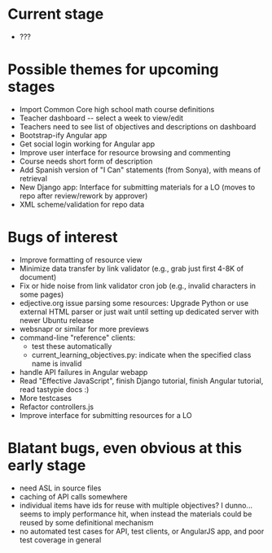 Current stage
=============

* ???

Possible themes for upcoming stages
===================================

* Import Common Core high school math course definitions
* Teacher dashboard -- select a week to view/edit
* Teachers need to see list of objectives and descriptions on dashboard
* Bootstrap-ify Angular app
* Get social login working for Angular app
* Improve user interface for resource browsing and commenting
* Course needs short form of description
* Add Spanish version of "I Can" statements (from Sonya), with means of retrieval
* New Django app: Interface for submitting materials for a LO (moves to repo after review/rework by approver)
* XML scheme/validation for repo data

Bugs of interest
================

* Improve formatting of resource view
* Minimize data transfer by link validator (e.g., grab just first 4-8K of document)
* Fix or hide noise from link validator cron job (e.g., invalid characters in some pages)
* edjective.org issue parsing some resources: Upgrade Python or use external HTML parser or just wait until setting up dedicated server with newer Ubuntu release
* websnapr or similar for more previews
* command-line "reference" clients:
  * test these automatically
  * current\_learning\_objectives.py: indicate when the specified class name is invalid
* handle API failures in Angular webapp
* Read "Effective JavaScript", finish Django tutorial, finish Angular tutorial, read tastypie docs :)
* More testcases
* Refactor controllers.js
* Improve interface for submitting resources for a LO

Blatant bugs, even obvious at this early stage
==============================================

* need ASL in source files
* caching of API calls somewhere
* individual items have ids for reuse with multiple objectives?  I dunno...  seems to imply performance hit, when instead the materials could be reused by some definitional mechanism
* no automated test cases for API, test clients, or AngularJS app, and poor test coverage in general
